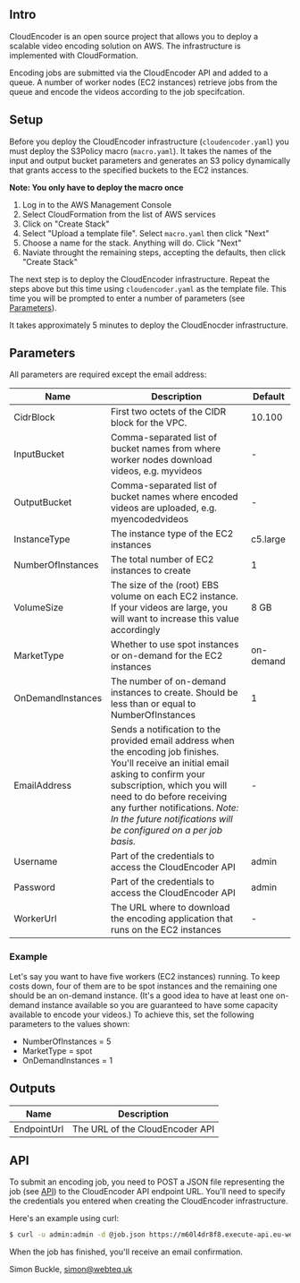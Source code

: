## Intro

CloudEncoder is an open source project that allows you to deploy a scalable video encoding solution on AWS.
The infrastructure is implemented with CloudFormation.

Encoding jobs are submitted via the CloudEncoder API and added to a queue. A number of worker nodes (EC2 instances) retrieve jobs from the queue and encode the videos according to the job specifcation. 

## Setup

Before you deploy the CloudEncoder infrastructure (`cloudencoder.yaml`) you must deploy the S3Policy macro (`macro.yaml`). It takes the names of the input and output bucket parameters and generates an S3 policy dynamically that grants access to the specified buckets to the EC2 instances.

**Note: You only have to deploy the macro once**

1. Log in to the AWS Management Console
2. Select CloudFormation from the list of AWS services
3. Click on "Create Stack"
4. Select "Upload a template file". Select `macro.yaml` then click "Next"
5. Choose a name for the stack. Anything will do. Click "Next"
6. Naviate throught the remaining steps, accepting the defaults, then click "Create Stack"

The next step is to deploy the CloudEncoder infrastructure. Repeat the steps above but this time using `cloudencoder.yaml` as the template file. This time you will be prompted to enter a number of parameters (see [Parameters](#parameters)).

It takes approximately 5 minutes to deploy the CloudEnocder infrastructure.

## Parameters

All parameters are required except the email address:

| Name | Description | Default |
|---|---|---|
| CidrBlock | First two octets of the CIDR block for the VPC. | 10.100 |
| InputBucket | Comma-separated list of bucket names from where worker nodes download videos, e.g. myvideos | - |
| OutputBucket | Comma-separated list of bucket names where encoded videos are uploaded, e.g. myencodedvideos | - |
| InstanceType | The instance type of the EC2 instances | c5.large |
| NumberOfInstances | The total number of EC2 instances to create | 1 | 
| VolumeSize | The size of the (root) EBS volume on each EC2 instance. If your videos are large, you will want to increase this value accordingly | 8 GB |
| MarketType | Whether to use spot instances or on-demand for the EC2 instances | on-demand |
| OnDemandInstances | The number of on-demand instances to create. Should be less than or equal to NumberOfInstances | 1 |
| EmailAddress| Sends a notification to the provided email address when the encoding job finishes. You'll receive an initial email asking to confirm your subscription, which you will need to do before receiving any further notifications. *Note: In the future notifications will be configured on a per job basis.*| - |
| Username | Part of the credentials to access the CloudEncoder API | admin |
| Password | Part of the credentials to access the CloudEncoder API | admin |
| WorkerUrl | The URL where to download the encoding application that runs on the EC2 instances | - |

### Example

Let's say you want to have five workers (EC2 instances) running. To keep costs down, four of them are to be spot instances and the remaining one should be an on-demand instance. (It's a good idea to have at least one on-demand instance available so you are guaranteed to have some capacity available to encode your videos.) To achieve this, set the following parameters to the values shown:

* NumberOfInstances = 5
* MarketType  = spot
* OnDemandInstances = 1

## Outputs

| Name | Description | 
|--|--|
| EndpointUrl | The URL of the CloudEncoder API |

## API

To submit an encoding job, you need to POST a JSON file representing the job (see [API](https://github.com/cloudencoder/infra/wiki/API)) to the CloudEncoder API endpoint URL. You'll need to specify the credentials you entered when creating the CloudEncoder infrastructure.

Here's an example using curl:

```bash
$ curl -u admin:admin -d @job.json https://m60l4dr8f8.execute-api.eu-west-2.amazonaws.com/v1/job
```
When the job has finished, you'll receive an email confirmation.


Simon Buckle, simon@webteq.uk
